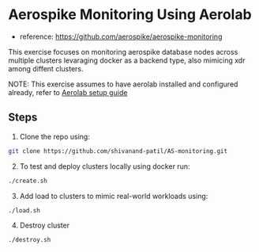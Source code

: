 # Aerospike Monitoring Using Aerolab

- reference: https://github.com/aerospike/aerospike-monitoring

This exercise focuses on monitoring aerospike database nodes across multiple clusters levaraging docker as a backend type, also mimicing xdr among diffent clusters.

NOTE: This exercise assumes to have aerolab installed and configured already, refer to [Aerolab setup guide](https://github.com/shivanand-patil/AS-monitoring/blob/main/aerolab_setup.md) 

## Steps

1. Clone the repo using:
```bash
git clone https://github.com/shivanand-patil/AS-monitoring.git
```

2. To test and deploy clusters locally using docker run:
```bash
./create.sh
```

3. Add load to clusters to mimic real-world workloads using:
```bash
./load.sh
```

4. Destroy cluster
```bash
./destroy.sh
```
